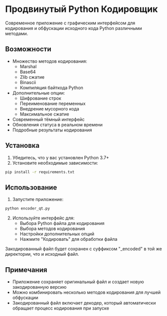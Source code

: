 # Продвинутый Python Кодировщик

Современное приложение с графическим интерфейсом для кодирования и обфускации исходного кода Python различными методами.

## Возможности

- Множество методов кодирования:
  - Marshal
  - Base64
  - Zlib сжатие
  - Binascii
  - Компиляция байткода Python
- Дополнительные опции:
  - Шифрование строк
  - Переименование переменных
  - Внедрение мусорного кода
  - Максимальное сжатие
- Современный тёмный интерфейс
- Обновления статуса в реальном времени
- Подробные результаты кодирования

## Установка

1. Убедитесь, что у вас установлен Python 3.7+
2. Установите необходимые зависимости:
```bash
pip install -r requirements.txt
```

## Использование

1. Запустите приложение:
```bash
python encoder_qt.py
```

2. Используйте интерфейс для:
   - Выбора Python файла для кодирования
   - Выбора методов кодирования
   - Настройки дополнительных опций
   - Нажмите "Кодировать" для обработки файла

Закодированный файл будет сохранен с суффиксом "_encoded" в той же директории, что и исходный файл.

## Примечания

- Приложение сохраняет оригинальный файл и создает новую закодированную версию
- Можно комбинировать несколько методов кодирования для лучшей обфускации
- Закодированный файл включает декодер, который автоматически обращает процесс кодирования при запуске 